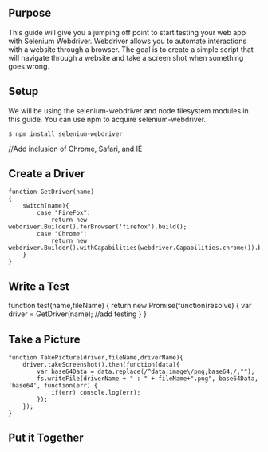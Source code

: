 ## Purpose
This guide will give you a jumping off point to start testing your web app with Selenium Webdriver. Webdriver allows you to automate interactions with a website through a browser. The goal is to create a simple script that will navigate through a website and take a screen shot when something goes wrong.

## Setup
We will be using the selenium-webdriver and node filesystem modules in this guide. You can use npm to acquire selenium-webdriver.

`$ npm install selenium-webdriver`

//Add inclusion of Chrome, Safari, and IE

## Create a Driver
```
function GetDriver(name)
{
    switch(name){
        case "FireFox":
            return new webdriver.Builder().forBrowser('firefox').build();
        case "Chrome":
            return new webdriver.Builder().withCapabilities(webdriver.Capabilities.chrome()).build();
    }
}
```

## Write a Test
function test(name,fileName) {
    return new Promise(function(resolve) {
        var driver = GetDriver(name);
        //add testing
    }
}

## Take a Picture
```
function TakePicture(driver,fileName,driverName){
    driver.takeScreenshot().then(function(data){
        var base64Data = data.replace(/^data:image\/png;base64,/,"");
        fs.writeFile(driverName + " : " + fileName+".png", base64Data, 'base64', function(err) {
            if(err) console.log(err);
        });
    });
}
```

## Put it Together
